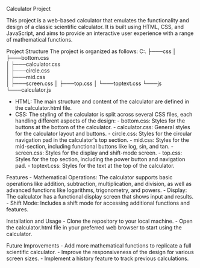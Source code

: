 Calculator Project

This project is a web-based calculator that emulates the functionality and design of a classic scientific calculator. 
It is built using HTML, CSS, and JavaScript, and aims to provide an interactive user experience with a range of mathematical functions.

Project Structure
The project is organized as follows:
      C:.
      ├───css
      │   ├───bottom.css                                                                                          
      │   ├───calculator.css                                                                                             
      │   ├───circle.css                                                                                                                       
      │   ├───mid.css                                                                                                                
      │   ├───screen.css
      │   ├───top.css
      │   └───toptext.css
      └───js
          └───calculator.js

- HTML: The main structure and content of the calculator are defined in the calculator.html file.
- CSS: The styling of the calculator is split across several CSS files, each handling different aspects of the design:
      - bottom.css: Styles for the buttons at the bottom of the calculator.
      - calculator.css: General styles for the calculator layout and buttons.
      - circle.css: Styles for the circular navigation pad in the calculator's top section.
      - mid.css: Styles for the mid-section, including functional buttons like log, sin, and tan.
      - screen.css: Styles for the display and shift-mode screen.
      - top.css: Styles for the top section, including the power button and navigation pad.
      - toptext.css: Styles for the text at the top of the calculator.

Features
      - Mathematical Operations: The calculator supports basic operations like addition, subtraction, multiplication, and division, as well as advanced functions like logarithms, trigonometry, and powers.
      - Display: The calculator has a functional display screen that shows input and results.
      - Shift Mode: Includes a shift mode for accessing additional functions and features.
  
Installation and Usage
      - Clone the repository to your local machine.
      - Open the calculator.html file in your preferred web browser to start using the calculator.

Future Improvements
      - Add more mathematical functions to replicate a full scientific calculator.
      - Improve the responsiveness of the design for various screen sizes.
      - Implement a history feature to track previous calculations.
      
